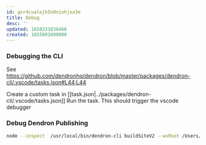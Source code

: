 ```yaml
---
id: gxr4cualojk5n0niohjxa3e
title: Debug
desc: ''
updated: 1658331836466
created: 1655001600000
---
```


### Debugging the CLI

See https://github.com/dendronhq/dendron/blob/master/packages/dendron-cli/.vscode/tasks.json#L44:L44

Create a custom task in [[task.json|../packages/dendron-cli/.vscode/tasks.json]]
Run the task. This should trigger the vscode debugger

### Debug Dendron Publishing
```sh
node --inspect  /usr/local/bin/dendron-cli buildSiteV2 --wsRoot /Users/kevinlin/Dropbox/Apps/Noah  --stage dev --enginePort `cat /Users/kevinlin/Dropbox/Apps/Noah/.dendron.port` --serve 

```


##